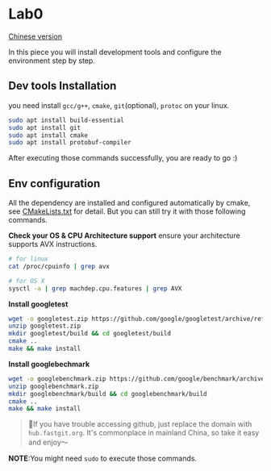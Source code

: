 # Lab0
[Chinese version](lab0-cn.md)

In this piece you will install development tools and configure the environment step by step.

## Dev tools Installation

you need install `gcc/g++`, `cmake`, `git`(optional), `protoc` on your linux.

```bash
sudo apt install build-essential
sudo apt install git
sudo apt install cmake
sudo apt install protobuf-compiler
```

After executing those commands successfully, you are ready to go :)

## Env configuration
All the dependency are installed and configured automatically by cmake, see [CMakeLists.txt](../CMakeLists.txt) for detail.
But you can still try it with those following commands.

**Check your OS & CPU Architecture support**
ensure your architecture supports AVX instructions.
```bash
# for linux
cat /proc/cpuinfo | grep avx

# for OS X
sysctl -a | grep machdep.cpu.features | grep AVX
```
**Install googletest**
```bash
wget -o googletest.zip https://github.com/google/googletest/archive/refs/tags/release-1.11.0.zip
unzip googletest.zip
mkdir googletest/build && cd googletest/build
cmake ..
make && make install
```

**Install googlebechmark**
```bash
wget -o googlebenchmark.zip https://github.com/google/benchmark/archive/refs/tags/v1.6.1.zip
unzip googlebenchmark.zip
mkdir googlebenchmark/build && cd googlebenchmark/build
cmake ..
make && make install
```
> 🌟If you have trouble accessing github, just replace the domain with `hub.fastgit.org`. It's commonplace in mainland China, so take it easy and enjoy～

**NOTE**:You might need `sudo` to execute those commands.